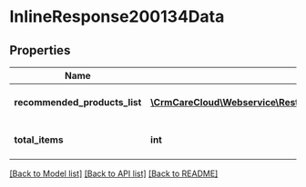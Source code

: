 # InlineResponse200134Data

## Properties
Name | Type | Description | Notes
------------ | ------------- | ------------- | -------------
**recommended_products_list** | [**\CrmCareCloud\Webservice\RestApi\Client\Model\RecommendedProduct[]**](RecommendedProduct.md) | List of the recommended products. | [optional] 
**total_items** | **int** | The number of all found product IDs. | [optional] 

[[Back to Model list]](../../README.md#documentation-for-models) [[Back to API list]](../../README.md#documentation-for-api-endpoints) [[Back to README]](../../README.md)

